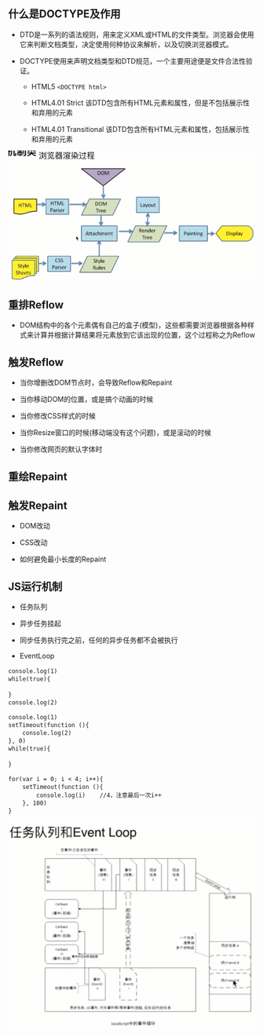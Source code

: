 ## 什么是DOCTYPE及作用

- DTD是一系列的语法规则，用来定义XML或HTML的文件类型。浏览器会使用它来判断文档类型，决定使用何种协议来解析，以及切换浏览器模式。

- DOCTYPE使用来声明文档类型和DTD规范，一个主要用途便是文件合法性验证。

    - HTML5    `<DOCTYPE html>`
    
    - HTML4.01 Strict    该DTD包含所有HTML元素和属性，但是不包括展示性和弃用的元素
    
    - HTML4.01 Transitional    该DTD包含所有HTML元素和属性，包括展示性和弃用的元素


![](/assets/微信截图_20181010153707.png)



## 重排Reflow

- DOM结构中的各个元素偶有自己的盒子(模型)，这些都需要浏览器根据各种样式来计算并根据计算结果将元素放到它该出现的位置，这个过程称之为Reflow



## 触发Reflow

- 当你增删改DOM节点时，会导致Reflow和Repaint

- 当你移动DOM的位置，或是搞个动画的时候

- 当你修改CSS样式的时候

- 当你Resize窗口的时候(移动端没有这个问题)，或是滚动的时候

- 当你修改网页的默认字体时



## 重绘Repaint



## 触发Repaint

- DOM改动

- CSS改动

- 如何避免最小长度的Repaint



## JS运行机制

- 任务队列

- 异步任务挂起

- 同步任务执行完之前，任何的异步任务都不会被执行

- EventLoop

```
console.log(1)
while(true){
    
}
console.log(2)
```

```
console.log(1)
setTimeout(function (){
    console.log(2)
}, 0)
while(true){
    
}
```

```
for(var i = 0; i < 4; i++){
    setTimeout(function (){
        console.log(i)    //4，注意最后一次i++
    }, 100)
}
```

![](/assets/微信截图_20181010172607.png)

















